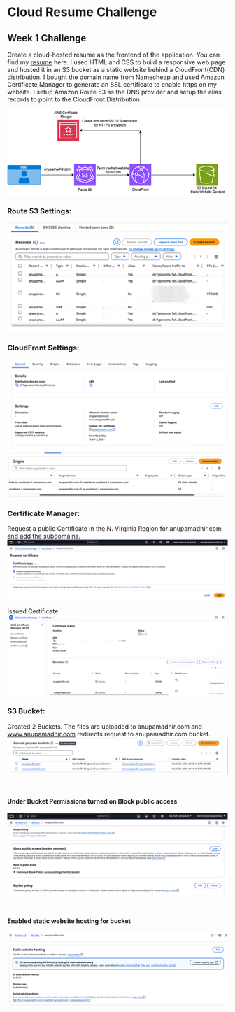 # Cloud Resume Challenge

## Week 1 Challenge
Create a cloud-hosted resume as the frontend of the application. You can find my [resume](https://anupamadhir.com) here.
I used HTML and CSS to build a responsive web page and hosted it in an S3 bucket as a static website behind a CloudFront(CDN) distribution.
I bought the domain name from Namecheap and used Amazon Certificate Manager to generate an SSL certificate to enable https on my website.
I setup Amazon Route 53 as the DNS provider and setup the alias records to point to the CloudFront Distribution.

![](.idea/images/EC2KeyPair.png)

### Route 53 Settings:

![](.idea/images/Route53.png)

### CloudFront Settings:

![](.idea/images/CloudFront.png)

![](.idea/images/CloudFront1.png)

### Certificate Manager:
Request a public Certificate in the N. Virginia Region for anupamadhir.com
and add the subdomains.
![](.idea/images/RequestCert.png)

Issued Certificate
![](.idea/images/ACM.png)

### S3 Bucket:
Created 2 Buckets. The files are uploaded to anupamadhir.com and www.anupamadhir.com redirects request to anupamadhir.com bucket.
<br>
![](.idea/images/S3Buckets.png)

<br>

#### Under Bucket Permissions turned on Block public access

![](.idea/images/S3BucketPermissions.png)


<br>

#### Enabled static website hosting for bucket

![](.idea/images/S3BucketProperties.png)

